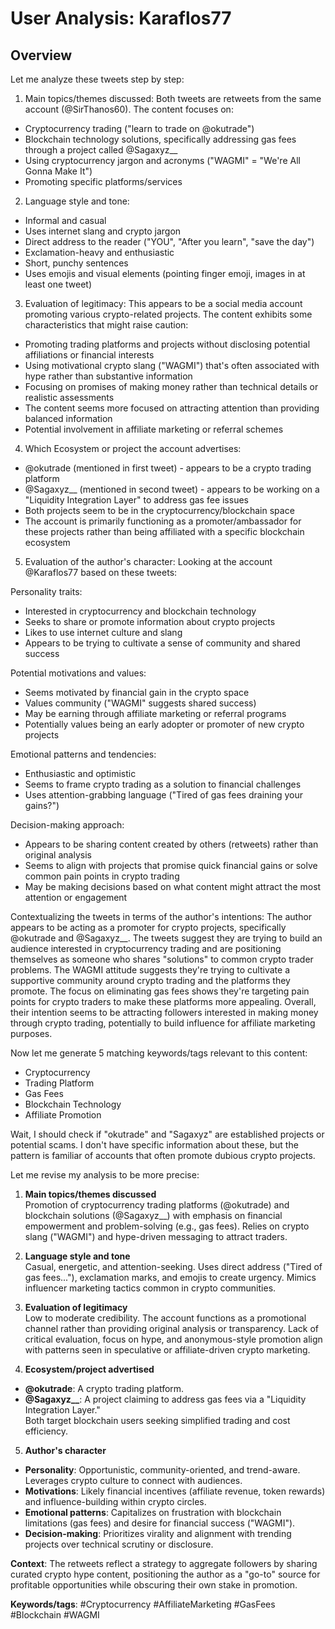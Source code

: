 # User Analysis: Karaflos77

## Overview

<think>
Let me analyze these tweets step by step:

1. Main topics/themes discussed:
Both tweets are retweets from the same account (@SirThanos60). The content focuses on:
- Cryptocurrency trading ("learn to trade on @okutrade")
- Blockchain technology solutions, specifically addressing gas fees through a project called @Sagaxyz__
- Using cryptocurrency jargon and acronyms ("WAGMI" = "We're All Gonna Make It")
- Promoting specific platforms/services

2. Language style and tone:
- Informal and casual
- Uses internet slang and crypto jargon
- Direct address to the reader ("YOU", "After you learn", "save the day")
- Exclamation-heavy and enthusiastic
- Short, punchy sentences
- Uses emojis and visual elements (pointing finger emoji, images in at least one tweet)

3. Evaluation of legitimacy:
This appears to be a social media account promoting various crypto-related projects. The content exhibits some characteristics that might raise caution:
- Promoting trading platforms and projects without disclosing potential affiliations or financial interests
- Using motivational crypto slang ("WAGMI") that's often associated with hype rather than substantive information
- Focusing on promises of making money rather than technical details or realistic assessments
- The content seems more focused on attracting attention than providing balanced information
- Potential involvement in affiliate marketing or referral schemes

4. Which Ecosystem or project the account advertises:
- @okutrade (mentioned in first tweet) - appears to be a crypto trading platform
- @Sagaxyz__ (mentioned in second tweet) - appears to be working on a "Liquidity Integration Layer" to address gas fee issues
- Both projects seem to be in the cryptocurrency/blockchain space
- The account is primarily functioning as a promoter/ambassador for these projects rather than being affiliated with a specific blockchain ecosystem

5. Evaluation of the author's character:
Looking at the account @Karaflos77 based on these tweets:

Personality traits:
- Interested in cryptocurrency and blockchain technology
- Seeks to share or promote information about crypto projects
- Likes to use internet culture and slang
- Appears to be trying to cultivate a sense of community and shared success

Potential motivations and values:
- Seems motivated by financial gain in the crypto space
- Values community ("WAGMI" suggests shared success)
- May be earning through affiliate marketing or referral programs
- Potentially values being an early adopter or promoter of new crypto projects

Emotional patterns and tendencies:
- Enthusiastic and optimistic
- Seems to frame crypto trading as a solution to financial challenges
- Uses attention-grabbing language ("Tired of gas fees draining your gains?")

Decision-making approach:
- Appears to be sharing content created by others (retweets) rather than original analysis
- Seems to align with projects that promise quick financial gains or solve common pain points in crypto trading
- May be making decisions based on what content might attract the most attention or engagement

Contextualizing the tweets in terms of the author's intentions:
The author appears to be acting as a promoter for crypto projects, specifically @okutrade and @Sagaxyz__. The tweets suggest they are trying to build an audience interested in cryptocurrency trading and are positioning themselves as someone who shares "solutions" to common crypto trader problems. The WAGMI attitude suggests they're trying to cultivate a supportive community around crypto trading and the platforms they promote. The focus on eliminating gas fees shows they're targeting pain points for crypto traders to make these platforms more appealing. Overall, their intention seems to be attracting followers interested in making money through crypto trading, potentially to build influence for affiliate marketing purposes.

Now let me generate 5 matching keywords/tags relevant to this content:
- Cryptocurrency
- Trading Platform
- Gas Fees
- Blockchain Technology
- Affiliate Promotion

Wait, I should check if "okutrade" and "Sagaxyz" are established projects or potential scams. I don't have specific information about these, but the pattern is familiar of accounts that often promote dubious crypto projects.

Let me revise my analysis to be more precise:
</think>

1. **Main topics/themes discussed**  
Promotion of cryptocurrency trading platforms (@okutrade) and blockchain solutions (@Sagaxyz__) with emphasis on financial empowerment and problem-solving (e.g., gas fees). Relies on crypto slang ("WAGMI") and hype-driven messaging to attract traders.

2. **Language style and tone**  
Casual, energetic, and attention-seeking. Uses direct address ("Tired of gas fees..."), exclamation marks, and emojis to create urgency. Mimics influencer marketing tactics common in crypto communities.

3. **Evaluation of legitimacy**  
Low to moderate credibility. The account functions as a promotional channel rather than providing original analysis or transparency. Lack of critical evaluation, focus on hype, and anonymous-style promotion align with patterns seen in speculative or affiliate-driven crypto marketing.

4. **Ecosystem/project advertised**  
- **@okutrade**: A crypto trading platform.  
- **@Sagaxyz__**: A project claiming to address gas fees via a "Liquidity Integration Layer."  
Both target blockchain users seeking simplified trading and cost efficiency.

5. **Author's character**  
- **Personality**: Opportunistic, community-oriented, and trend-aware. Leverages crypto culture to connect with audiences.  
- **Motivations**: Likely financial incentives (affiliate revenue, token rewards) and influence-building within crypto circles.  
- **Emotional patterns**: Capitalizes on frustration with blockchain limitations (gas fees) and desire for financial success ("WAGMI").  
- **Decision-making**: Prioritizes virality and alignment with trending projects over technical scrutiny or disclosure.  

**Context**: The retweets reflect a strategy to aggregate followers by sharing curated crypto hype content, positioning the author as a "go-to" source for profitable opportunities while obscuring their own stake in promotion.

**Keywords/tags**: #Cryptocurrency #AffiliateMarketing #GasFees #Blockchain #WAGMI